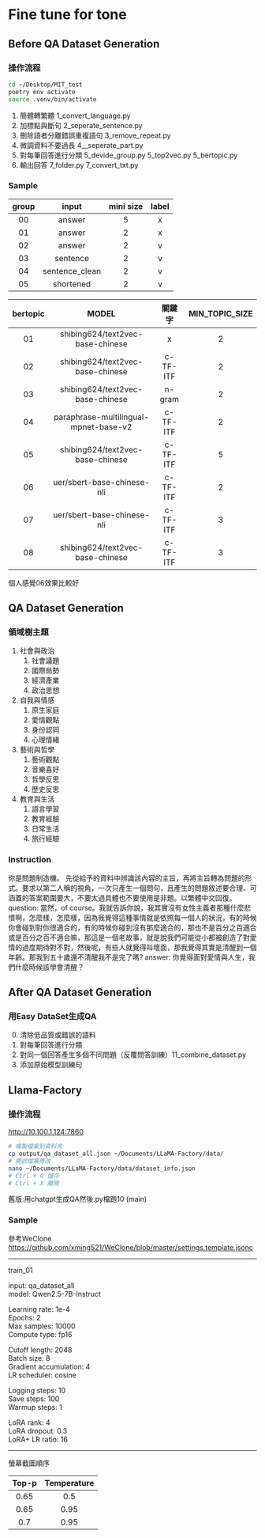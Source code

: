 # Fine tune for tone
## Before QA Dataset Generation
### 操作流程

```bash
cd ~/Desktop/MIT_test
poetry env activate
source .venv/bin/activate
```

1. 簡體轉繁體 1_convert_language.py
2. 加標點與斷句 2_seperate_sentence.py
3. 刪除語者分離錯誤重複語句 3_remove_repeat.py
4. 微調資料不要過長 4__seperate_part.py
5. 對每筆回答進行分類 5_devide_group.py 5_top2vec.py 5_bertopic.py
6. 輸出回答 7_folder.py 7_convert_txt.py

### Sample

| group | input | mini size | label |
|:---:|:---:|:---:|:---:|
| 00 | answer | 5 | x |
| 01 | answer | 2 | x |
| 02 | answer | 2 | v |
| 03 | sentence | 2 | v |
| 04 | sentence_clean | 2 | v |
| 05 | shortened | 2 | v |

| bertopic | MODEL | 關鍵字 | MIN_TOPIC_SIZE |
|:---:|:---:|:---:|:---:|
| 01 | shibing624/text2vec-base-chinese | x | 2 |
| 02 | shibing624/text2vec-base-chinese | c-TF-ITF | 2 |
| 03 | shibing624/text2vec-base-chinese | n-gram | 2 |
| 04 | paraphrase-multilingual-mpnet-base-v2 | c-TF-ITF | 2 |
| 05 | shibing624/text2vec-base-chinese | c-TF-ITF | 5 |
| 06 | uer/sbert-base-chinese-nli | c-TF-ITF | 2 |
| 07 | uer/sbert-base-chinese-nli | c-TF-ITF | 3 |
| 08 | shibing624/text2vec-base-chinese | c-TF-ITF | 3 |

個人感覺06效果比較好

## QA Dataset Generation
### 領域樹主題

1. 社會與政治
    1. 社會議題
    2. 國際局勢
    3. 經濟產業
    4. 政治思想
2. 自我與情感
    1. 原生家庭
    2. 愛情觀點
    3. 身份認同
    4. 心理情緒
3. 藝術與哲學
    1. 藝術觀點
    2. 音樂喜好
    3. 哲學反思
    4. 歷史反思
4. 教育與生活
    1. 語言學習
    2. 教育經驗
    3. 日常生活
    4. 旅行經驗

### Instruction

你是問題制造機。
先從給予的資料中辨識該內容的主旨，再將主旨轉為問題的形式。要求以第二人稱的視角，一次只產生一個問句，且產生的問題敘述要合理、可涵蓋的答案範圍要大，不要太過具體也不要使用是非題。以繁體中文回復。
question: 當然，of course。我就告訴你說，我其實沒有女性主義者那種什麼悲憤啊，怎麼樣，怎麼樣，因為我覺得這種事情就是依照每一個人的狀況，有的時候你會碰到對你很適合的，有的時候你碰到沒有那麼適合的，那也不是百分之百適合或是百分之百不適合嘛，那這是一個老故事，就是說我們可能從小都被創造了對愛情的過度期待對不對，然後呢，有些人就覺得叫壞面，那我覺得其實是清醒到一個年齡。那我到五十歲還不清醒我不是完了嗎?
answer: 你覺得面對愛情與人生，我們什麼時候該學會清醒？

## After QA Dataset Generation
### 用Easy DataSet生成QA

0. 清除低品質或錯誤的語料
0. 對每筆回答進行分類
1. 對同一個回答產生多個不同問題（反覆問答訓練）11_combine_dataset.py
2. 添加原始模型訓練句

## Llama-Factory
### 操作流程

http://10.100.1.124:7860

```bash
# 複製檔案到資料夾
cp output/qa_dataset_all.json ~/Documents/LLaMA-Factory/data/
# 開啟檔案修改
nano ~/Documents/LLaMA-Factory/data/dataset_info.json
# Ctrl + O 儲存
# Ctrl + X 離開
```

舊版:用chatgpt生成QA然後.py檔跑10 (main)

### Sample

參考WeClone https://github.com/xming521/WeClone/blob/master/settings.template.jsonc

---

train_01  

input: qa_dataset_all  
model: Qwen2.5-7B-Instruct  

Learning rate: 1e-4  
Epochs: 2  
Max samples: 10000  
Compute type: fp16  

Cutoff length: 2048  
Batch size: 8  
Gradient accumulation: 4  
LR scheduler: cosine  

Logging steps: 10   
Save steps: 100  
Warmup steps: 1  

LoRA rank: 4  
LoRA dropout: 0.3  
LoRA+ LR ratio: 16  

---

螢幕截圖順序

| Top-p | Temperature |
|:---:|:---:|
| 0.65 | 0.5 |
| 0.65 | 0.95 |
| 0.7 | 0.95 |
